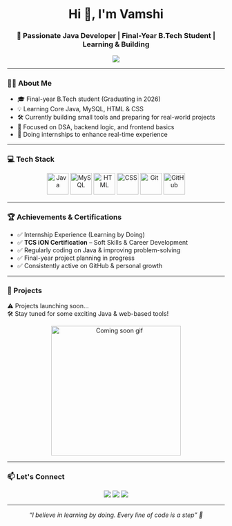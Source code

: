 <h1 align="center">Hi 👋, I'm Vamshi </h1>
<h3 align="center">🚀 Passionate Java Developer | Final-Year B.Tech Student | Learning & Building</h3>

<p align="center">
  <img src="https://readme-typing-svg.herokuapp.com?font=Fira+Code&weight=500&duration=4000&pause=1000&color=00F7FF&center=true&vCenter=true&multiline=true&width=600&height=80&lines=💻+Java+%7C+MySQL+%7C+HTML+%7C+CSS;🚀+Internships+%7C+TCS+iON+Certified;📚+Always+Learning+%7C+Projects+Coming+Soon!" />
</p>

---

### 🧑‍🎓 About Me

- 🎓 Final-year B.Tech student (Graduating in 2026)
- 💡 Learning Core Java, MySQL, HTML & CSS
- 🛠️ Currently building small tools and preparing for real-world projects
- 🧠 Focused on DSA, backend logic, and frontend basics
- 🌱 Doing internships to enhance real-time experience

---

### 💻 Tech Stack

<p align="center">
  <img src="https://cdn.jsdelivr.net/gh/devicons/devicon/icons/java/java-original.svg" width="50" title="Java"/>
  <img src="https://cdn.jsdelivr.net/gh/devicons/devicon/icons/mysql/mysql-original.svg" width="50" title="MySQL"/>
  <img src="https://cdn.jsdelivr.net/gh/devicons/devicon/icons/html5/html5-original.svg" width="50" title="HTML"/>
  <img src="https://cdn.jsdelivr.net/gh/devicons/devicon/icons/css3/css3-original.svg" width="50" title="CSS"/>
  <img src="https://cdn.jsdelivr.net/gh/devicons/devicon/icons/git/git-original.svg" width="50" title="Git"/>
  <img src="https://cdn.jsdelivr.net/gh/devicons/devicon/icons/github/github-original.svg" width="50" title="GitHub"/>
</p>

---

### 🏆 Achievements & Certifications

- ✅ Internship Experience (Learning by Doing)
- ✅ **TCS iON Certification** – Soft Skills & Career Development
- ✅ Regularly coding on Java & improving problem-solving
- ✅ Final-year project planning in progress
- ✅ Consistently active on GitHub & personal growth

---

### 🚀 Projects

⚠️ Projects launching soon...  
🛠️ Stay tuned for some exciting Java & web-based tools!  

<p align="center">
  <img src="https://media.giphy.com/media/L1R1tvI9svkIWwpVYr/giphy.gif" width="300" alt="Coming soon gif"/>
</p>

---

### 📫 Let's Connect

<p align="center">
  <a href="mailto:your.email@example.com"><img src="https://img.shields.io/badge/Gmail-D14836?style=for-the-badge&logo=gmail&logoColor=white"></a>
  <a href="https://www.linkedin.com/in/your-linkedin-profile"><img src="https://img.shields.io/badge/LinkedIn-blue?style=for-the-badge&logo=linkedin&logoColor=white"></a>
  <a href="https://github.com/VamshiBoya"><img src="https://img.shields.io/badge/GitHub-100000?style=for-the-badge&logo=github&logoColor=white"></a>
</p>

---

<p align="center"><i>“I believe in learning by doing. Every line of code is a step” 🚀</i></p>

